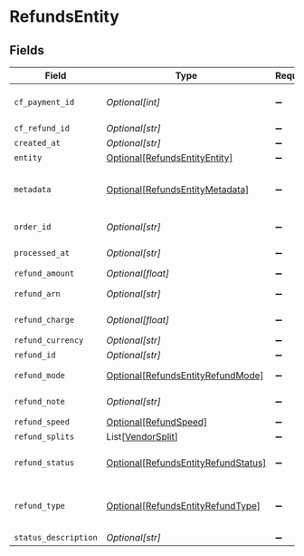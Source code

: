 # RefundsEntity


## Fields

| Field                                                                                                       | Type                                                                                                        | Required                                                                                                    | Description                                                                                                 |
| ----------------------------------------------------------------------------------------------------------- | ----------------------------------------------------------------------------------------------------------- | ----------------------------------------------------------------------------------------------------------- | ----------------------------------------------------------------------------------------------------------- |
| `cf_payment_id`                                                                                             | *Optional[int]*                                                                                             | :heavy_minus_sign:                                                                                          | Cashfree Payments ID of the payment for which refund is initiated                                           |
| `cf_refund_id`                                                                                              | *Optional[str]*                                                                                             | :heavy_minus_sign:                                                                                          | Cashfree Payments ID for a refund                                                                           |
| `created_at`                                                                                                | *Optional[str]*                                                                                             | :heavy_minus_sign:                                                                                          | Time of refund creation                                                                                     |
| `entity`                                                                                                    | [Optional[RefundsEntityEntity]](../../models/shared/refundsentityentity.md)                                 | :heavy_minus_sign:                                                                                          | Type of object                                                                                              |
| `metadata`                                                                                                  | [Optional[RefundsEntityMetadata]](../../models/shared/refundsentitymetadata.md)                             | :heavy_minus_sign:                                                                                          | Key-value pair that can be used to store additional information about the entity. Maximum 5 key-value pairs |
| `order_id`                                                                                                  | *Optional[str]*                                                                                             | :heavy_minus_sign:                                                                                          | Merchant’s order Id of the order for which refund is initiated                                              |
| `processed_at`                                                                                              | *Optional[str]*                                                                                             | :heavy_minus_sign:                                                                                          | Time when refund was processed successfully                                                                 |
| `refund_amount`                                                                                             | *Optional[float]*                                                                                           | :heavy_minus_sign:                                                                                          | Amount that is refunded                                                                                     |
| `refund_arn`                                                                                                | *Optional[str]*                                                                                             | :heavy_minus_sign:                                                                                          | The bank reference number for refund                                                                        |
| `refund_charge`                                                                                             | *Optional[float]*                                                                                           | :heavy_minus_sign:                                                                                          | Charges in INR for processing refund                                                                        |
| `refund_currency`                                                                                           | *Optional[str]*                                                                                             | :heavy_minus_sign:                                                                                          | Currency of the refund amount                                                                               |
| `refund_id`                                                                                                 | *Optional[str]*                                                                                             | :heavy_minus_sign:                                                                                          | Merchant’s refund ID of the refund                                                                          |
| `refund_mode`                                                                                               | [Optional[RefundsEntityRefundMode]](../../models/shared/refundsentityrefundmode.md)                         | :heavy_minus_sign:                                                                                          | Method or speed of processing refund                                                                        |
| `refund_note`                                                                                               | *Optional[str]*                                                                                             | :heavy_minus_sign:                                                                                          | Note added by merchant for the refund                                                                       |
| `refund_speed`                                                                                              | [Optional[RefundSpeed]](../../models/shared/refundspeed.md)                                                 | :heavy_minus_sign:                                                                                          | N/A                                                                                                         |
| `refund_splits`                                                                                             | List[[VendorSplit](../../models/shared/vendorsplit.md)]                                                     | :heavy_minus_sign:                                                                                          | N/A                                                                                                         |
| `refund_status`                                                                                             | [Optional[RefundsEntityRefundStatus]](../../models/shared/refundsentityrefundstatus.md)                     | :heavy_minus_sign:                                                                                          | This can be one of ["SUCCESS", "PENDING", "CANCELLED", "ONHOLD", "FAILED"]                                  |
| `refund_type`                                                                                               | [Optional[RefundsEntityRefundType]](../../models/shared/refundsentityrefundtype.md)                         | :heavy_minus_sign:                                                                                          | This can be one of ["PAYMENT_AUTO_REFUND", "MERCHANT_INITIATED", "UNRECONCILED_AUTO_REFUND"]                |
| `status_description`                                                                                        | *Optional[str]*                                                                                             | :heavy_minus_sign:                                                                                          | Description of refund status                                                                                |